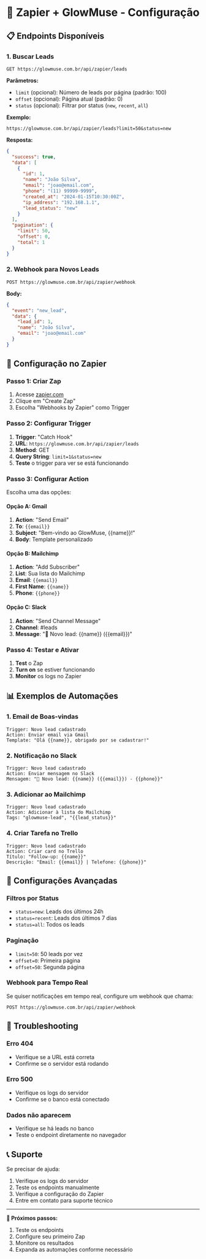 # 🔌 Zapier + GlowMuse - Configuração

## 📋 **Endpoints Disponíveis**

### **1. Buscar Leads**
```
GET https://glowmuse.com.br/api/zapier/leads
```

**Parâmetros:**
- `limit` (opcional): Número de leads por página (padrão: 100)
- `offset` (opcional): Página atual (padrão: 0)
- `status` (opcional): Filtrar por status (`new`, `recent`, `all`)

**Exemplo:**
```
https://glowmuse.com.br/api/zapier/leads?limit=50&status=new
```

**Resposta:**
```json
{
  "success": true,
  "data": [
    {
      "id": 1,
      "name": "João Silva",
      "email": "joao@email.com",
      "phone": "(11) 99999-9999",
      "created_at": "2024-01-15T10:30:00Z",
      "ip_address": "192.168.1.1",
      "lead_status": "new"
    }
  ],
  "pagination": {
    "limit": 50,
    "offset": 0,
    "total": 1
  }
}
```

### **2. Webhook para Novos Leads**
```
POST https://glowmuse.com.br/api/zapier/webhook
```

**Body:**
```json
{
  "event": "new_lead",
  "data": {
    "lead_id": 1,
    "name": "João Silva",
    "email": "joao@email.com"
  }
}
```

## 🚀 **Configuração no Zapier**

### **Passo 1: Criar Zap**
1. Acesse [zapier.com](https://zapier.com)
2. Clique em "Create Zap"
3. Escolha "Webhooks by Zapier" como Trigger

### **Passo 2: Configurar Trigger**
1. **Trigger**: "Catch Hook"
2. **URL**: `https://glowmuse.com.br/api/zapier/leads`
3. **Method**: GET
4. **Query String**: `limit=1&status=new`
5. **Teste** o trigger para ver se está funcionando

### **Passo 3: Configurar Action**
Escolha uma das opções:

#### **Opção A: Gmail**
1. **Action**: "Send Email"
2. **To**: `{{email}}`
3. **Subject**: "Bem-vindo ao GlowMuse, {{name}}!"
4. **Body**: Template personalizado

#### **Opção B: Mailchimp**
1. **Action**: "Add Subscriber"
2. **List**: Sua lista do Mailchimp
3. **Email**: `{{email}}`
4. **First Name**: `{{name}}`
5. **Phone**: `{{phone}}`

#### **Opção C: Slack**
1. **Action**: "Send Channel Message"
2. **Channel**: #leads
3. **Message**: "🎉 Novo lead: {{name}} ({{email}})"

### **Passo 4: Testar e Ativar**
1. **Test** o Zap
2. **Turn on** se estiver funcionando
3. **Monitor** os logs no Zapier

## 📊 **Exemplos de Automações**

### **1. Email de Boas-vindas**
```
Trigger: Novo lead cadastrado
Action: Enviar email via Gmail
Template: "Olá {{name}}, obrigado por se cadastrar!"
```

### **2. Notificação no Slack**
```
Trigger: Novo lead cadastrado
Action: Enviar mensagem no Slack
Mensagem: "🎉 Novo lead: {{name}} ({{email}}) - {{phone}}"
```

### **3. Adicionar ao Mailchimp**
```
Trigger: Novo lead cadastrado
Action: Adicionar à lista do Mailchimp
Tags: "glowmuse-lead", "{{lead_status}}"
```

### **4. Criar Tarefa no Trello**
```
Trigger: Novo lead cadastrado
Action: Criar card no Trello
Título: "Follow-up: {{name}}"
Descrição: "Email: {{email}} | Telefone: {{phone}}"
```

## 🔧 **Configurações Avançadas**

### **Filtros por Status**
- `status=new`: Leads dos últimos 24h
- `status=recent`: Leads dos últimos 7 dias
- `status=all`: Todos os leads

### **Paginação**
- `limit=50`: 50 leads por vez
- `offset=0`: Primeira página
- `offset=50`: Segunda página

### **Webhook para Tempo Real**
Se quiser notificações em tempo real, configure um webhook que chama:
```
POST https://glowmuse.com.br/api/zapier/webhook
```

## 🚨 **Troubleshooting**

### **Erro 404**
- Verifique se a URL está correta
- Confirme se o servidor está rodando

### **Erro 500**
- Verifique os logs do servidor
- Confirme se o banco está conectado

### **Dados não aparecem**
- Verifique se há leads no banco
- Teste o endpoint diretamente no navegador

## 📞 **Suporte**

Se precisar de ajuda:
1. Verifique os logs do servidor
2. Teste os endpoints manualmente
3. Verifique a configuração do Zapier
4. Entre em contato para suporte técnico

---

**🎯 Próximos passos:**
1. Teste os endpoints
2. Configure seu primeiro Zap
3. Monitore os resultados
4. Expanda as automações conforme necessário
